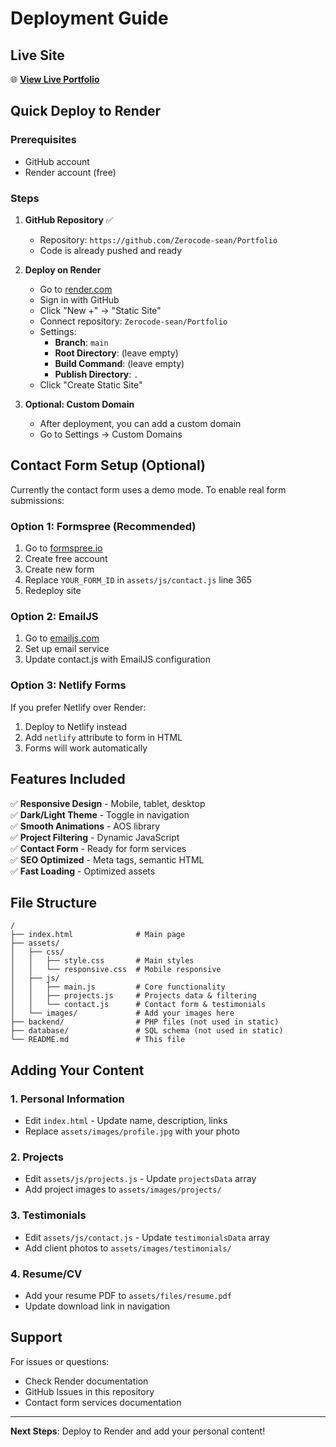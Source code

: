 # Deployment Guide

## Live Site

🌐 **[View Live Portfolio](https://your-site-name.onrender.com)**

## Quick Deploy to Render

### Prerequisites

- GitHub account
- Render account (free)

### Steps

1. **GitHub Repository** ✅

   - Repository: `https://github.com/Zerocode-sean/Portfolio`
   - Code is already pushed and ready

2. **Deploy on Render**

   - Go to [render.com](https://render.com)
   - Sign in with GitHub
   - Click "New +" → "Static Site"
   - Connect repository: `Zerocode-sean/Portfolio`
   - Settings:
     - **Branch**: `main`
     - **Root Directory**: (leave empty)
     - **Build Command**: (leave empty)
     - **Publish Directory**: `.`
   - Click "Create Static Site"

3. **Optional: Custom Domain**
   - After deployment, you can add a custom domain
   - Go to Settings → Custom Domains

## Contact Form Setup (Optional)

Currently the contact form uses a demo mode. To enable real form submissions:

### Option 1: Formspree (Recommended)

1. Go to [formspree.io](https://formspree.io)
2. Create free account
3. Create new form
4. Replace `YOUR_FORM_ID` in `assets/js/contact.js` line 365
5. Redeploy site

### Option 2: EmailJS

1. Go to [emailjs.com](https://emailjs.com)
2. Set up email service
3. Update contact.js with EmailJS configuration

### Option 3: Netlify Forms

If you prefer Netlify over Render:

1. Deploy to Netlify instead
2. Add `netlify` attribute to form in HTML
3. Forms will work automatically

## Features Included

✅ **Responsive Design** - Mobile, tablet, desktop  
✅ **Dark/Light Theme** - Toggle in navigation  
✅ **Smooth Animations** - AOS library  
✅ **Project Filtering** - Dynamic JavaScript  
✅ **Contact Form** - Ready for form services  
✅ **SEO Optimized** - Meta tags, semantic HTML  
✅ **Fast Loading** - Optimized assets

## File Structure

```
/
├── index.html              # Main page
├── assets/
│   ├── css/
│   │   ├── style.css       # Main styles
│   │   └── responsive.css  # Mobile responsive
│   ├── js/
│   │   ├── main.js         # Core functionality
│   │   ├── projects.js     # Projects data & filtering
│   │   └── contact.js      # Contact form & testimonials
│   └── images/             # Add your images here
├── backend/                # PHP files (not used in static)
├── database/               # SQL schema (not used in static)
└── README.md               # This file
```

## Adding Your Content

### 1. Personal Information

- Edit `index.html` - Update name, description, links
- Replace `assets/images/profile.jpg` with your photo

### 2. Projects

- Edit `assets/js/projects.js` - Update `projectsData` array
- Add project images to `assets/images/projects/`

### 3. Testimonials

- Edit `assets/js/contact.js` - Update `testimonialsData` array
- Add client photos to `assets/images/testimonials/`

### 4. Resume/CV

- Add your resume PDF to `assets/files/resume.pdf`
- Update download link in navigation

## Support

For issues or questions:

- Check Render documentation
- GitHub Issues in this repository
- Contact form services documentation

---

**Next Steps**: Deploy to Render and add your personal content!

